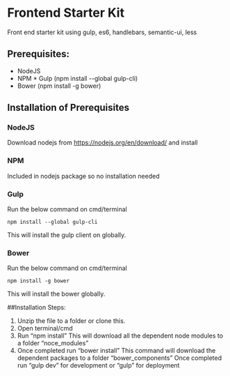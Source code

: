 # Frontend Starter Kit
Front end starter kit using gulp, es6, handlebars, semantic-ui, less

## Prerequisites:

* NodeJS
* NPM
* Gulp (npm install --global gulp-cli)
* Bower (npm install -g bower)

## Installation of Prerequisites
### NodeJS 
Download nodejs from https://nodejs.org/en/download/ and install 

### NPM 
Included in nodejs package so no installation needed

### Gulp 
Run the below command on cmd/terminal
```
npm install --global gulp-cli
```
This will install the gulp client on globally.

### Bower
Run the below command on cmd/terminal
```
npm install -g bower
```
This will install the bower globally.

##Installation Steps:
1. Unzip the file to a folder or clone this.
2. Open terminal/cmd
3. Run “npm install”
This will download all the dependent node modules to a folder “noce_modules”
4. Once completed run “bower install”
This command will download the dependent packages to a folder “bower_components”
Once completed run “gulp dev” for development or “gulp” for deployment
